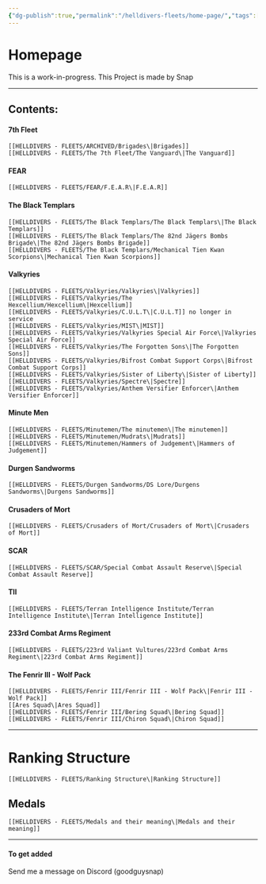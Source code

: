 ```yaml
---
{"dg-publish":true,"permalink":"/helldivers-fleets/home-page/","tags":["gardenEntry"],"noteIcon":"","created":"2024-03-23T23:17:23.464+01:00","updated":"2024-04-13T18:41:37.622+02:00"}
---
```


# Homepage 


This is a work-in-progress.
This Project is made by Snap
- - - 
## Contents:

#### 7th Fleet
	[[HELLDIVERS - FLEETS/ARCHIVED/Brigades\|Brigades]]
	[[HELLDIVERS - FLEETS/The 7th Fleet/The Vanguard\|The Vanguard]]

#### FEAR
	[[HELLDIVERS - FLEETS/FEAR/F.E.A.R\|F.E.A.R]]

#### The Black Templars
	[[HELLDIVERS - FLEETS/The Black Templars/The Black Templars\|The Black Templars]]
	[[HELLDIVERS - FLEETS/The Black Templars/The 82nd Jägers Bombs Brigade\|The 82nd Jägers Bombs Brigade]]
	[[HELLDIVERS - FLEETS/The Black Templars/Mechanical Tien Kwan Scorpions\|Mechanical Tien Kwan Scorpions]]

#### Valkyries
	[[HELLDIVERS - FLEETS/Valkyries/Valkyries\|Valkyries]]
	[[HELLDIVERS - FLEETS/Valkyries/The Hexcellium/Hexcellium\|Hexcellium]]
	[[HELLDIVERS - FLEETS/Valkyries/C.U.L.T\|C.U.L.T]] no longer in service 
	[[HELLDIVERS - FLEETS/Valkyries/MIST\|MIST]]
	[[HELLDIVERS - FLEETS/Valkyries/Valkyries Special Air Force\|Valkyries Special Air Force]]
	[[HELLDIVERS - FLEETS/Valkyries/The Forgotten Sons\|The Forgotten Sons]]
	[[HELLDIVERS - FLEETS/Valkyries/Bifrost Combat Support Corps\|Bifrost Combat Support Corps]]
	[[HELLDIVERS - FLEETS/Valkyries/Sister of Liberty\|Sister of Liberty]]
	[[HELLDIVERS - FLEETS/Valkyries/Spectre\|Spectre]]
	[[HELLDIVERS - FLEETS/Valkyries/Anthem Versifier Enforcer\|Anthem Versifier Enforcer]]

#### Minute Men
	[[HELLDIVERS - FLEETS/Minutemen/The minutemen\|The minutemen]]
	[[HELLDIVERS - FLEETS/Minutemen/Mudrats\|Mudrats]]
	[[HELLDIVERS - FLEETS/Minutemen/Hammers of Judgement\|Hammers of Judgement]]

#### Durgen Sandworms
	[[HELLDIVERS - FLEETS/Durgen Sandworms/DS Lore/Durgens Sandworms\|Durgens Sandworms]]

#### Crusaders of Mort
	[[HELLDIVERS - FLEETS/Crusaders of Mort/Crusaders of Mort\|Crusaders of Mort]]

#### SCAR
	[[HELLDIVERS - FLEETS/SCAR/Special Combat Assault Reserve\|Special Combat Assault Reserve]]

#### TII
	[[HELLDIVERS - FLEETS/Terran Intelligence Institute/Terran Intelligence Institute\|Terran Intelligence Institute]]

#### 233rd Combat Arms Regiment
	[[HELLDIVERS - FLEETS/223rd Valiant Vultures/223rd Combat Arms Regiment\|223rd Combat Arms Regiment]]

#### The Fenrir III - Wolf Pack
	[[HELLDIVERS - FLEETS/Fenrir III/Fenrir III - Wolf Pack\|Fenrir III - Wolf Pack]]
	[[Ares Squad\|Ares Squad]]
	[[HELLDIVERS - FLEETS/Fenrir III/Bering Squad\|Bering Squad]]
	[[HELLDIVERS - FLEETS/Fenrir III/Chiron Squad\|Chiron Squad]]

- - - 

# Ranking Structure
	[[HELLDIVERS - FLEETS/Ranking Structure\|Ranking Structure]]

## Medals
	[[HELLDIVERS - FLEETS/Medals and their meaning\|Medals and their meaning]]

- - -
#### To get added
Send me a message on Discord (goodguysnap)
